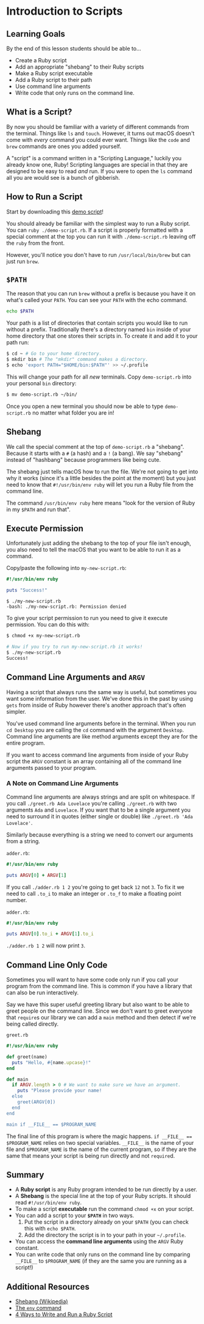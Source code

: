 # Introduction to Scripts

## Learning Goals

By the end of this lesson students should be able to...
- Create a Ruby script
- Add an appropriate "shebang" to their Ruby scripts
- Make a Ruby script executable
- Add a Ruby script to their path
- Use command line arguments
- Write code that only runs on the command line.

## What is a Script?

By now you should be familiar with a variety of different commands from the terminal.  Things like `ls` and `touch`.  However, it turns out macOS doesn't come with _every_ command you could ever want.  Things like the `code` and `brew` commands are ones you added yourself.

A "script" is a command written in a "Scripting Language," luckily you already know one, Ruby!  Scripting languages are special in that they are designed to be easy to read _and_ run.  If you were to open the `ls` command all you are would see is a bunch of gibberish.

## How to Run a Script

Start by downloading this [demo script](./demo-script.rb)!

You should already be familiar with the simplest way to run a Ruby script.  You can `ruby ./demo-script.rb`.  If a script is properly formatted with a special comment at the top you can run it with `./demo-script.rb` leaving off the `ruby` from the front.

However, you'll notice you don't have to run `/usr/local/bin/brew` but can just run `brew`.

## `$PATH`

The reason that you can run `brew` without a prefix is because you have it on what's called your `PATH`.  You can see your `PATH` with the echo command.

```sh
echo $PATH
```

Your path is a list of directories that contain scripts you would like to run without a prefix. Traditionally there's a directory named `bin` inside of your home directory that one stores their scripts in.  To create it and add it to your path run:

```sh
$ cd ~ # Go to your home directory.
$ mkdir bin # The "mkdir" command makes a directory.
$ echo 'export PATH="$HOME/bin:$PATH"' >> ~/.profile
```

This will change your path for all _new_ terminals.  Copy `demo-script.rb` into your personal `bin` directory:

```sh
$ mv demo-script.rb ~/bin/
```

Once you open a new terminal you should now be able to type `demo-script.rb` no matter what folder you are in!

## Shebang

We call the special comment at the top of `demo-script.rb` a "shebang".  Because it starts with a `#` (a hash) and a `!` (a bang).  We say "shebang" instead of "hashbang" because programmers like being cute.

The shebang just tells macOS how to run the file.  We're not going to get into why it works (since it's a little besides the point at the moment) but you just need to know that `#!/usr/bin/env ruby` will let you run a Ruby file from the command line.

The command `/usr/bin/env ruby` here means "look for the version of Ruby in my `$PATH` and run that".

## Execute Permission

Unfortunately just adding the shebang to the top of your file isn't enough, you also need to tell the macOS that you want to be able to run it as a command.

Copy/paste the following into `my-new-script.rb`:

```ruby
#!/usr/bin/env ruby

puts "Success!"
```

```
$ ./my-new-script.rb
-bash: ./my-new-script.rb: Permission denied
```

To give your script permission to run you need to give it execute permission.  You can do this with:

```sh
$ chmod +x my-new-script.rb

# Now if you try to run my-new-script.rb it works!
$ ./my-new-script.rb
Success!
```

## Command Line Arguments and `ARGV`

Having a script that always runs the same way is useful, but sometimes you want some information from the user.  We've done this in the past by using `gets` from inside of Ruby however there's another approach that's often simpler.

You've used command line arguments before in the terminal.  When you run `cd Desktop` you are calling the `cd` command with the argument `Desktop`.  Command line arguments are like method arguments except they are for the entire program.

If you want to access command line arguments from inside of your Ruby script the `ARGV` constant is an array containing all of the command line arguments passed to your program.

### A Note on Command Line Arguments

Command line arguments are always strings and are split on whitespace.  If you call `./greet.rb Ada Lovelace` you're calling `./greet.rb` with two arguments `Ada` and `Lovelace`.  If you want that to be a single argument you need to surround it in quotes (either single or double) like `./greet.rb 'Ada Lovelace'`.

Similarly because everything is a string we need to convert our arguments from a string.

`adder.rb`:
```ruby
#!/usr/bin/env ruby

puts ARGV[0] + ARGV[1]
```

If you call `./adder.rb 1 2` you're going to get back `12` not `3`.  To fix it we need to call `.to_i` to make an integer or `.to_f` to make a floating point number.

`adder.rb`:
```ruby
#!/usr/bin/env ruby

puts ARGV[0].to_i + ARGV[1].to_i
```

`./adder.rb 1 2` will now print `3`.

## Command Line Only Code

Sometimes you will want to have some code only run if you call your program from the command line.  This is common if you have a library that can also be run interactively.

Say we have this super useful greeting library but also want to be able to greet people on the command line.  Since we don't want to greet everyone that `require`s our library we can add a `main` method and then detect if we're being called directly.

`greet.rb`
```ruby
#!/usr/bin/env ruby

def greet(name)
  puts "Hello, #{name.upcase}!"
end

def main
  if ARGV.length > 0 # We want to make sure we have an argument.
    puts "Please provide your name!
  else
    greet(ARGV[0])
  end
end

main if __FILE__ == $PROGRAM_NAME
```

The final line of this program is where the magic happens.  `if __FILE__ == $PROGRAM_NAME` relies on two special variables.  `__FILE__` is the name of your file and `$PROGRAM_NAME` is the name of the current program, so if they are the same that means your script is being run directly and not `require`d.

## Summary

- A **Ruby script** is any Ruby program intended to be run directly by a user.
- A **Shebang** is the special line at the top of your Ruby scripts.  It should read `#!/usr/bin/env ruby`.
- To make a script **executable** run the command `chmod +x` on your script.
- You can add a script to your **`$PATH`** in two ways.
    1. Put the script in a directory already on your `$PATH` (you can check this with `echo $PATH`.
    2. Add the directory the script is in to your path in your `~/.profile`.
- You can access the **command line arguments** using the `ARGV` Ruby constant.
- You can write code that only runs on the command line by comparing `__FILE__` to `$PROGRAM_NAME` (if they are the same you are running as a script!)

## Additional Resources
- [Shebang (Wikipedia)](https://en.wikipedia.org/wiki/Shebang_(Unix))
- [The `env` command](https://en.wikipedia.org/wiki/Env)
- [4 Ways to Write and Run a Ruby Script](https://cobwwweb.com/four-ways-to-write-run-ruby-script)
